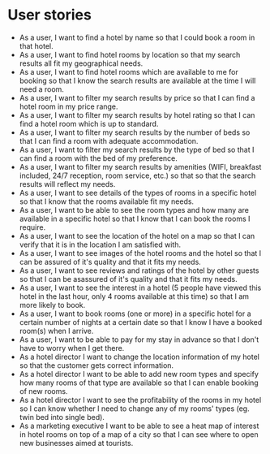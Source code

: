 # User stories

  - As a user, I want to find a hotel by name so that I could book a room in that hotel.
  - As a user, I want to find hotel rooms by location so that my search results all fit my geographical needs.
  - As a user, I want to find hotel rooms which are available to me for booking so that I know the search results are available at the time I will need a room.
  - As a user, I want to filter my search results by price so that I can find a hotel room in my price range.
  - As a user, I want to filter my search results by hotel rating so that I can find a hotel room which is up to standard.
  - As a user, I want to filter my search results by the number of beds so that I can find a room with adequate accommodation.
  - As a user, I want to filter my search results by the type of bed so that I can find a room with the bed of my preference.
  - As a user, I want to filter my search results by amenities (WIFI, breakfast included, 24/7 reception, room service, etc.) so that so that the search results will reflect my needs.
  - As a user, I want to see details of the types of rooms in a specific hotel so that I know that the rooms available fit my needs.
  - As a user, I want to be able to see the room types and how many are available in a specific hotel so that I know that I can book the rooms I require.
  - As a user, I want to see the location of the hotel on a map so that I can verify that it is in the location I am satisfied with.
  - As a user, I want to see images of the hotel rooms and the hotel so that I can be assured of it's quality and that it fits my needs.
  - As a user, I want to see reviews and ratings of the hotel by other guests so that I can be asassured of it's quality and that it fits my needs.
  - As a user, I want to see the interest in a hotel (5 people have viewed this hotel in the last hour, only 4 rooms available at this time) so that I am more likely to book.
  - As a user, I want to book rooms (one or more) in a specific hotel for a certain number of nights at a certain date so that I know I have a booked room(s) when I arrive.
  - As a user, I want to be able to pay for my stay in advance so that I don't have to worry when I get there.
  - As a hotel director I want to change the location information of my hotel so that the customer gets correct information.
  - As a hotel director I want to be able to add new room types and specify how many rooms of that type are available so that I can enable booking of new rooms.
  - As a hotel director I want to see the profitability of the rooms in my hotel so I can know whether I need to change any of my rooms' types (eg. twin bed into single bed).
  - As a marketing executive I want to be able to see a heat map of interest in hotel rooms on top of a map of a city so that I can see where to open new businesses aimed at tourists.
